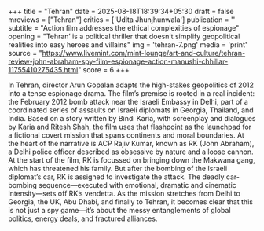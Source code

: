 +++
title = "Tehran"
date = 2025-08-18T18:39:34+05:30
draft = false
mreviews = ["Tehran"]
critics = ['Udita Jhunjhunwala']
publication = ''
subtitle = "Action film addresses the ethical complexities of espionage"
opening = "Tehran’ is a political thriller that doesn’t simplify geopolitical realities into easy heroes and villains"
img = 'tehran-7.png'
media = 'print'
source = "https://www.livemint.com/mint-lounge/art-and-culture/tehran-review-john-abraham-spy-film-espionage-action-manushi-chhillar-11755410275435.html"
score = 6
+++

In Tehran, director Arun Gopalan adapts the high-stakes geopolitics of 2012 into a tense espionage drama. The film’s premise is rooted in a real incident: the February 2012 bomb attack near the Israeli Embassy in Delhi, part of a coordinated series of assaults on Israeli diplomats in Georgia, Thailand, and India. Based on a story written by Bindi Karia, with screenplay and dialogues by Karia and Ritesh Shah, the film uses that flashpoint as the launchpad for a fictional covert mission that spans continents and moral boundaries. At the heart of the narrative is ACP Rajiv Kumar, known as RK (John Abraham), a Delhi police officer described as obsessive by nature and a loose cannon. At the start of the film, RK is focussed on bringing down the Makwana gang, which has threatened his family. But after the bombing of the Israeli diplomat’s car, RK is assigned to investigate the attack. The deadly car-bombing sequence—executed with emotional, dramatic and cinematic intensity—sets off RK’s vendetta. As the mission stretches from Delhi to Georgia, the UK, Abu Dhabi, and finally to Tehran, it becomes clear that this is not just a spy game—it’s about the messy entanglements of global politics, energy deals, and fractured alliances.
